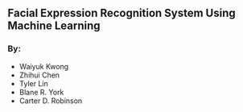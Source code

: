 ## Facial Expression Recognition System Using Machine Learning

### By:
- Waiyuk Kwong
- Zhihui Chen
- Tyler Lin
- Blane R. York
- Carter D. Robinson
